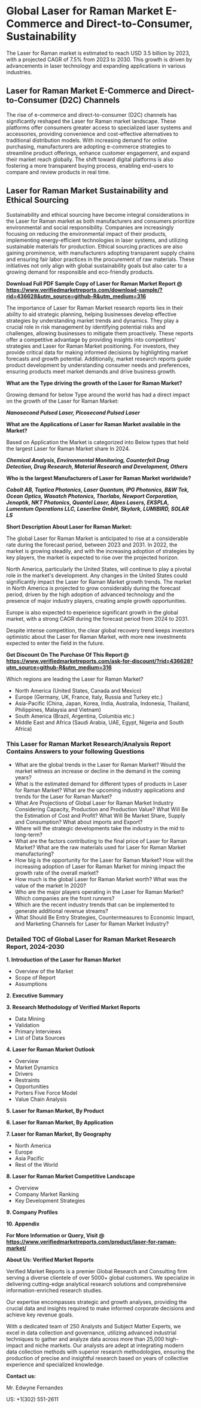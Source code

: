 <h1>Global Laser for Raman Market E-Commerce and Direct-to-Consumer, Sustainability</h1><p class=""><p>The Laser for Raman market is estimated to reach USD 3.5 billion by 2023, with a projected CAGR of 7.5% from 2023 to 2030. This growth is driven by advancements in laser technology and expanding applications in various industries.</p><h2>Laser for Raman Market E-Commerce and Direct-to-Consumer (D2C) Channels</h2><p>The rise of e-commerce and direct-to-consumer (D2C) channels has significantly reshaped the Laser for Raman market landscape. These platforms offer consumers greater access to specialized laser systems and accessories, providing convenience and cost-effective alternatives to traditional distribution models. With increasing demand for online purchasing, manufacturers are adopting e-commerce strategies to streamline product offerings, enhance customer engagement, and expand their market reach globally. The shift toward digital platforms is also fostering a more transparent buying process, enabling end-users to compare and review products in real time.</p><h2>Laser for Raman Market Sustainability and Ethical Sourcing</h2><p>Sustainability and ethical sourcing have become integral considerations in the Laser for Raman market as both manufacturers and consumers prioritize environmental and social responsibility. Companies are increasingly focusing on reducing the environmental impact of their products, implementing energy-efficient technologies in laser systems, and utilizing sustainable materials for production. Ethical sourcing practices are also gaining prominence, with manufacturers adopting transparent supply chains and ensuring fair labor practices in the procurement of raw materials. These initiatives not only align with global sustainability goals but also cater to a growing demand for responsible and eco-friendly products.</p></p><p class=""><strong>Download Full PDF Sample Copy of Laser for Raman Market Report @ <a href="https://www.verifiedmarketreports.com/download-sample/?rid=436628&utm_source=github-R&utm_medium=316" target="_blank">https://www.verifiedmarketreports.com/download-sample/?rid=436628&utm_source=github-R&utm_medium=316</a></strong></p><p>The importance of&nbsp;Laser for Raman Market research reports lies in their ability to aid strategic planning, helping businesses develop effective strategies by understanding market trends and dynamics. They play a crucial role in risk management by identifying potential risks and challenges, allowing businesses to mitigate them proactively. These reports offer a competitive advantage by providing insights into competitors' strategies and Laser for Raman Market positioning. For investors, they provide critical data for making informed decisions by highlighting market forecasts and growth potential. Additionally, market research reports guide product development by understanding consumer needs and preferences, ensuring products meet market demands and drive business growth.</p><p><strong>What are the&nbsp;Type driving the growth of the Laser for Raman Market?</strong></p><p id="" class="">Growing demand for below Type around the world has had a direct impact on the growth of the Laser for Raman Market:</p><p class=""><em><strong>Nanosecond Pulsed Laser, Picosecond Pulsed Laser</strong></em></p><p class=""><strong>What are the&nbsp;Applications&nbsp;of Laser for Raman Market available in the Market?</strong></p><p id="" class="">Based on Application the Market is categorized into Below types that held the largest Laser for Raman Market share In 2024.</p><p class=""><em><strong>Chemical Analysis, Environmental Monitoring, Counterfeit Drug Detection, Drug Research, Material Research and Development, Others</strong></em></p><p class=""><strong>Who is the largest Manufacturers of Laser for Raman Market worldwide?</strong></p><p><em><strong>Cobolt AB, Toptica Photonics, Laser Quantum, IPG Photonics, B&W Tek, Ocean Optics, Wasatch Photonics, Thorlabs, Newport Corporation, Jenoptik, NKT Photonics, Quantel Laser, Alpes Lasers, EKSPLA, Lumentum Operations LLC, Laserline GmbH, Skylark, LUMIBIRD, SOLAR LS</strong></em></p><p id="" class=""><strong>Short Description About Laser for Raman Market:</strong></p><p>The global Laser for Raman Market is anticipated to rise at a considerable rate during the forecast period, between 2023 and 2031. In 2022, the market is growing steadily, and with the increasing adoption of strategies by key players, the market is expected to rise over the projected horizon.</p><p>North America, particularly the United States, will continue to play a pivotal role in the market's development. Any changes in the United States could significantly impact the Laser for Raman Market growth trends. The market in North America is projected to grow considerably during the forecast period, driven by the high adoption of advanced technology and the presence of major industry players, creating ample growth opportunities.</p><p>Europe is also expected to experience significant growth in the global market, with a strong CAGR during the forecast period from 2024 to 2031.</p><p>Despite intense competition, the clear global recovery trend keeps investors optimistic about the Laser for Raman Market, with more new investments expected to enter the field in the future.</p><p id="" class=""><strong>Get Discount On The Purchase Of This Report @ <a href="https://www.verifiedmarketreports.com/ask-for-discount/?rid=436628?utm_source=github-R&utm_medium=316" target="_blank">https://www.verifiedmarketreports.com/ask-for-discount/?rid=436628?utm_source=github-R&utm_medium=316</a></strong></p><p class="">Which regions are leading the Laser for Raman Market?</p><ul><li>North America (United States, Canada and Mexico)</li><li>Europe (Germany, UK, France, Italy, Russia and Turkey etc.)</li><li>Asia-Pacific (China, Japan, Korea, India, Australia, Indonesia, Thailand, Philippines, Malaysia and Vietnam)</li><li>South America (Brazil, Argentina, Columbia etc.)</li><li>Middle East and Africa (Saudi Arabia, UAE, Egypt, Nigeria and South Africa)</li></ul><h3 id="" class="">This Laser for Raman Market Research/Analysis Report Contains Answers to your following Questions</h3><ul><li>What are the global trends in the Laser for Raman Market? Would the market witness an increase or decline in the demand in the coming years?</li><li>What is the estimated demand for different types of products in Laser for Raman Market? What are the upcoming industry applications and trends for the Laser for Raman Market?</li><li>What Are Projections of Global Laser for Raman Market Industry Considering Capacity, Production and Production Value? What Will Be the Estimation of Cost and Profit? What Will Be Market Share, Supply and Consumption? What about imports and Export?</li><li>Where will the strategic developments take the industry in the mid to long-term?</li><li>What are the factors contributing to the final price of Laser for Raman Market? What are the raw materials used for Laser for Raman Market manufacturing?</li><li>How big is the opportunity for the Laser for Raman Market? How will the increasing adoption of Laser for Raman Market for mining impact the growth rate of the overall market?</li><li>How much is the global Laser for Raman Market worth? What was the value of the market In 2020?</li><li>Who are the major players operating in the Laser for Raman Market? Which companies are the front runners?</li><li>Which are the recent industry trends that can be implemented to generate additional revenue streams?</li><li>What Should Be Entry Strategies, Countermeasures to Economic Impact, and Marketing Channels for Laser for Raman Market Industry?</li></ul><h3 id="" class="">Detailed TOC of Global Laser for Raman Market Research Report, 2024-2030</h3><p id="" class=""><strong>1. Introduction of the Laser for Raman Market</strong></p><ul><li>Overview of the Market</li><li>Scope of Report</li><li>Assumptions</li></ul><p id="" class=""><strong>2. Executive Summary</strong></p><p id="" class=""><strong>3. Research Methodology of Verified Market Reports</strong></p><ul><li>Data Mining</li><li>Validation</li><li>Primary Interviews</li><li>List of Data Sources</li></ul><p id="" class=""><strong>4. Laser for Raman Market Outlook</strong></p><ul><li>Overview</li><li>Market Dynamics</li><li>Drivers</li><li>Restraints</li><li>Opportunities</li><li>Porters Five Force Model</li><li>Value Chain Analysis</li></ul><p id="" class=""><strong>5. Laser for Raman Market, By Product</strong></p><p id="" class=""><strong>6. Laser for Raman Market, By Application</strong></p><p id="" class=""><strong>7. Laser for Raman Market, By Geography</strong></p><ul><li>North America</li><li>Europe</li><li>Asia Pacific</li><li>Rest of the World</li></ul><p id="" class=""><strong>8. Laser for Raman Market Competitive Landscape</strong></p><ul><li>Overview</li><li>Company Market Ranking</li><li>Key Development Strategies</li></ul><p id="" class=""><strong>9. Company Profiles</strong></p><p id="" class=""><strong>10. Appendix</strong></p><p id="" class=""><strong>For More Information or Query, Visit @ <a href="https://www.verifiedmarketreports.com/product/laser-for-raman-market/" target="_blank">https://www.verifiedmarketreports.com/product/laser-for-raman-market/</a></strong></p><p id="" class=""><strong>About Us: Verified Market Reports</strong></p><p id="" class="">Verified Market Reports is a premier Global Research and Consulting firm serving a diverse clientele of over 5000+ global customers. We specialize in delivering cutting-edge analytical research solutions and comprehensive information-enriched research studies.</p><p id="" class="">Our expertise encompasses strategic and growth analyses, providing the crucial data and insights required to make informed corporate decisions and achieve key revenue goals.</p><p id="" class="">With a dedicated team of 250 Analysts and Subject Matter Experts, we excel in data collection and governance, utilizing advanced industrial techniques to gather and analyze data across more than 25,000 high-impact and niche markets. Our analysts are adept at integrating modern data collection methods with superior research methodologies, ensuring the production of precise and insightful research based on years of collective experience and specialized knowledge.</p><p id="" class=""><strong>Contact us:</strong></p><p id="" class="">Mr. Edwyne Fernandes</p><p id="" class="">US: +1(302) 551-2611</p>
